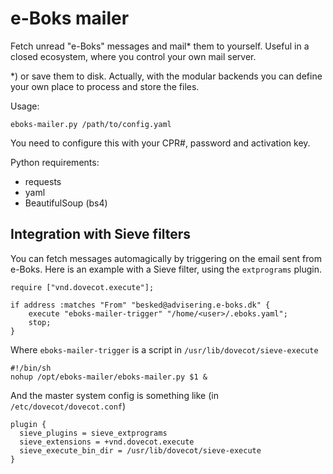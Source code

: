e-Boks mailer
=============

Fetch unread "e-Boks" messages and mail* them to yourself. 
Useful in a closed ecosystem, where you control your own mail server.

*) or save them to disk. Actually, with the modular backends you can 
define your own place to process and store the files.

Usage:

    eboks-mailer.py /path/to/config.yaml

You need to configure this with your CPR#, password and activation key.

Python requirements:

- requests
- yaml
- BeautifulSoup (bs4)

Integration with Sieve filters
------------------------------

You can fetch messages automagically by triggering on the email sent from e-Boks.
Here is an example with a Sieve filter, using the `extprograms` plugin.

    require ["vnd.dovecot.execute"];

    if address :matches "From" "besked@advisering.e-boks.dk" {
        execute "eboks-mailer-trigger" "/home/<user>/.eboks.yaml";
        stop;
    }

Where `eboks-mailer-trigger` is a script in `/usr/lib/dovecot/sieve-execute`

    #!/bin/sh
    nohup /opt/eboks-mailer/eboks-mailer.py $1 &

And the master system config is something like (in `/etc/dovecot/dovecot.conf`)

    plugin {
      sieve_plugins = sieve_extprograms
      sieve_extensions = +vnd.dovecot.execute
      sieve_execute_bin_dir = /usr/lib/dovecot/sieve-execute
    }